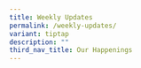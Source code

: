 ```yaml
---
title: Weekly Updates
permalink: /weekly-updates/
variant: tiptap
description: ""
third_nav_title: Our Happenings
---
```

